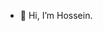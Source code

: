 - 👋 Hi, I’m Hossein.


<!---
JFUZE1/JFUZE1 is a ✨ special ✨ repository because its `README.md` (this file) appears on your GitHub profile.
You can click the Preview link to take a look at your changes.
--->
